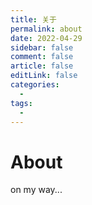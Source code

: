 ```yaml
---
title: 关于
permalink: about
date: 2022-04-29
sidebar: false
comment: false
article: false
editLink: false
categories: 
  - 
tags: 
  - 
---
```


# About
on my way...
<!-- <About title="about me" /> -->

<br/>

<Timeline text="Timeline"/>

<anniversary deadline="2019-12-30 15:30:00"/>